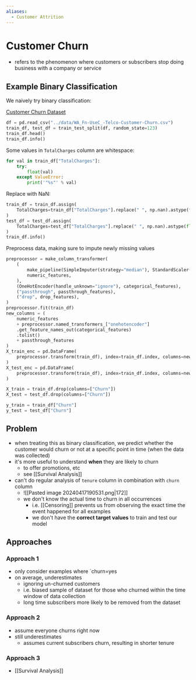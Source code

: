 ```yaml
---
aliases:
  - Customer Attrition
---
```

# Customer Churn
- refers to the phenomenon where customers or subscribers stop doing business with a company or service
## Example Binary Classification
We naively try binary classification:

[Customer Churn Dataset](https://www.kaggle.com/blastchar/telco-customer-churn)
 ```python
 df = pd.read_csv("../data/WA_Fn-UseC_-Telco-Customer-Churn.csv")
train_df, test_df = train_test_split(df, random_state=123)
train_df.head()
train_df.info()
```
Some values in `TotalCharges` column are whitespace:
```python
for val in train_df["TotalCharges"]:
    try:
        float(val)
    except ValueError:
        print('"%s"' % val)
```
Replace with NaN:
```python
train_df = train_df.assign(
    TotalCharges=train_df["TotalCharges"].replace(" ", np.nan).astype(float)
)
test_df = test_df.assign(
    TotalCharges=test_df["TotalCharges"].replace(" ", np.nan).astype(float)
)
train_df.info()
```
Preprocess data, making sure to impute newly missing values
```python
preprocessor = make_column_transformer(
    (
        make_pipeline(SimpleImputer(strategy="median"), StandardScaler()),
        numeric_features,
    ),
    (OneHotEncoder(handle_unknown="ignore"), categorical_features),
    ("passthrough", passthrough_features),
    ("drop", drop_features),
)
preprocessor.fit(train_df)
new_columns = (
    numeric_features
    + preprocessor.named_transformers_["onehotencoder"]
    .get_feature_names_out(categorical_features)
    .tolist()
    + passthrough_features
)
X_train_enc = pd.DataFrame(
    preprocessor.transform(train_df), index=train_df.index, columns=new_columns
)
X_test_enc = pd.DataFrame(
    preprocessor.transform(train_df), index=train_df.index, columns=new_columns
)

X_train = train_df.drop(columns=["Churn"])
X_test = test_df.drop(columns=["Churn"])

y_train = train_df["Churn"]
y_test = test_df["Churn"]
```
## Problem
- when treating this as binary classification, we predict whether the customer would churn or not at a specific point in time (when the data was collected)
- it's more useful to understand **when** they are likely to churn
	- to offer promotions, etc
	- see [[Survival Analysis]]
- can't do regular analysis of `tenure` column in combination with `churn` column
	- ![[Pasted image 20240417190531.png|172]]
	- we don't know the actual time to churn in all occurrences
		- i.e. [[Censoring]] prevents us from observing the exact time the event happened for all examples
		- we don't have the **correct target values** to train and test our model
## Approaches
### Approach 1
- only consider examples where `churn=yes
- on average, underestimates
	- ignoring un-churned customers
	- i.e. biased sample of dataset for those who churned within the time window of data collection
	- long time subscribers more likely to be removed from the dataset
### Approach 2
- assume everyone churns right now
- still underestimates
	- assumes current subscribers churn, resulting in shorter tenure
### Approach 3
- [[Survival Analysis]]